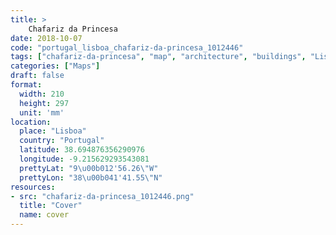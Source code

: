 ```yaml
---
title: > 
    Chafariz da Princesa
date: 2018-10-07
code: "portugal_lisboa_chafariz-da-princesa_1012446"
tags: ["chafariz-da-princesa", "map", "architecture", "buildings", "Lisboa", "Portugal"]
categories: ["Maps"]
draft: false
format:
  width: 210
  height: 297
  unit: 'mm'
location:
  place: "Lisboa"
  country: "Portugal"
  latitude: 38.694876356290976
  longitude: -9.215629293543081
  prettyLat: "9\u00b012'56.26\"W"
  prettyLon: "38\u00b041'41.55\"N"
resources:
- src: "chafariz-da-princesa_1012446.png"
  title: "Cover"
  name: cover
---
```

